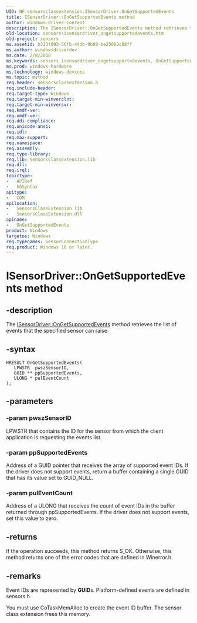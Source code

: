 ```yaml
---
UID: NF:sensorsclassextension.ISensorDriver.OnGetSupportedEvents
title: ISensorDriver::OnGetSupportedEvents method
author: windows-driver-content
description: The ISensorDriver::OnGetSupportedEvents method retrieves the list of events that the specified sensor can raise.
old-location: sensors\isensordriver_ongetsupportedevents.htm
old-project: sensors
ms.assetid: b323f803-56fb-44db-9b88-be25062c08ff
ms.author: windowsdriverdev
ms.date: 2/8/2018
ms.keywords: sensors.isensordriver_ongetsupportedevents, OnGetSupportedEvents method [Sensor Devices], OnGetSupportedEvents, ISensorDriver::OnGetSupportedEvents, ISensorDriver
ms.prod: windows-hardware
ms.technology: windows-devices
ms.topic: method
req.header: sensorsclassextension.h
req.include-header: 
req.target-type: Windows
req.target-min-winverclnt: 
req.target-min-winversvr: 
req.kmdf-ver: 
req.umdf-ver: 
req.ddi-compliance: 
req.unicode-ansi: 
req.idl: 
req.max-support: 
req.namespace: 
req.assembly: 
req.type-library: 
req.lib: SensorsClassExtension.lib
req.dll: 
req.irql: 
topictype:
-	APIRef
-	kbSyntax
apitype:
-	COM
apilocation:
-	SensorsClassExtension.lib
-	SensorsClassExtension.dll
apiname:
-	OnGetSupportedEvents
product: Windows
targetos: Windows
req.typenames: SensorConnectionType
req.product: Windows 10 or later.
---
```


# ISensorDriver::OnGetSupportedEvents method


## -description


The <a href="https://msdn.microsoft.com/library/windows/hardware/ff545623">ISensorDriver::OnGetSupportedEvents</a> method retrieves the list of events that the specified sensor can raise.


## -syntax


````
HRESULT OnGetSupportedEvents(
   LPWSTR  pwszSensorID,
   GUID ** ppSupportedEvents,
   ULONG * pulEventCount
);
````


## -parameters




### -param pwszSensorID

LPWSTR that contains the ID for the sensor from which the client application is requesting the events list.


### -param ppSupportedEvents

Address of a GUID pointer that receives the array of supported event IDs. If the driver does not support events, return a buffer containing a single GUID that has its value set to GUID_NULL.


### -param pulEventCount

Address of a ULONG that receives the count of event IDs in the buffer returned through ppSupportedEvents. If the driver does not support events, set this value to zero.


## -returns



If the operation succeeds, this method returns S_OK. Otherwise, this method returns one of the error codes that are defined in Winerror.h.




## -remarks



Event IDs are represented by <b>GUID</b>s. Platform-defined events are defined in sensors.h. 

You must use CoTaskMemAlloc to create the event ID buffer. The sensor class extension frees this memory.



